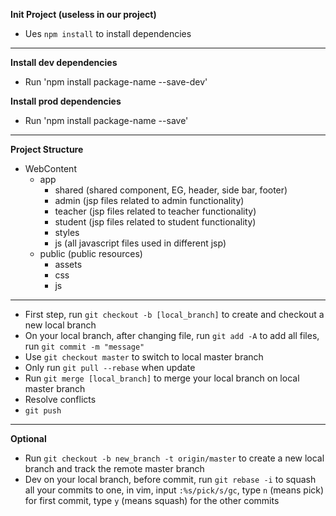 **Init Project (useless in our project)**

- Ues `npm install` to install dependencies

**************
**Install dev dependencies**
- Run 'npm install package-name --save-dev'

**Install prod dependencies**
- Run 'npm install package-name --save'

***********
**Project Structure**

- WebContent
	- app
		- shared (shared component, EG, header, side bar, footer)
		- admin (jsp files related to admin functionality)
		- teacher (jsp files related to teacher functionality)
		- student (jsp files related to student functionality)	 	
		- styles
		- js (all javascript files used in different jsp)
	- public (public resources)
		- assets
		- css
		- js

*************
- First step, run `git checkout -b [local_branch]` to create and checkout a new local branch
- On your local branch, after changing file, run `git add -A` to add all files, run `git commit -m "message"`
- Use `git checkout master` to switch to local master branch
- Only run `git pull --rebase` when update
- Run `git merge [local_branch]` to merge your local branch on local master branch
- Resolve conflicts
- `git push`

*******
**Optional**
- Run `git checkout -b new_branch -t origin/master` to create a new local branch and track the remote master branch
- Dev on your local branch, before commit, run `git rebase -i` to squash all your commits to one, in vim, input `:%s/pick/s/gc`, type `n` (means pick) for first commit, type `y` (means squash) for the other commits